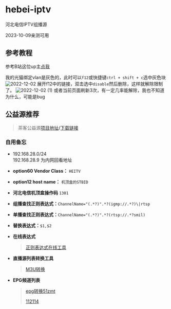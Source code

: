 # hebei-iptv
河北电信IPTV组播源

2023-10-09亲测可用


## 参考教程
参考B站这位up主[点我](https://www.bilibili.com/read/cv18776837)

我的光猫绑定vlan是灰色的，此时可以`f12`或快捷键`ctrl + shift + c`选中灰色块
![2022-12-02](https://user-images.githubusercontent.com/111755912/205198063-d252728e-fffa-40ed-92eb-c6be2942d669.png)
展开f12中的链接，双击选中`disable`然后删除，这样就解除限制了。
![2022-12-02 (1)](https://user-images.githubusercontent.com/111755912/205196772-91a01bbb-8214-4ddf-a9f3-ee8ec06fe780.png)
或者当前页面刷新3次，有一定几率能解除，我也不知道为什么，可能是bug

## 公益源推荐
> 茶客公益源[项目地址](https://github.com/vamoschuck/TV)**/**[下载链接](https://raw.githubusercontent.com/vamoschuck/TV/main/M3U)
> 
> 
> 

### 自用备忘

- 192.168.28.0/24     
192.168.28.9 为内网回看地址

- **option60 Vendor Class：** `HEITV`
- **option12 host name：** `机顶盒的STBID`

- **河北电信机顶盒操作码** `1301`

- **组播查找正则表达式：**`ChannelName="(.*?)".*?(igmp://.*?)\|rtsp`

- **单播查找正则表达式：**`ChannelName="(.*?)".*?(rtsp://.*?smil)`

- **替换表达式：**`$1,$2`

- **在线表达式**
  > [正则表达式在线工具](https://tool.oschina.net/regex)
- **直播源列表转换工具**
  > [M3U转换](https://guihet.com/tvlistconvert.html)
- **EPG频道列表**
  > [epg转换51zmt](http://epg.51zmt.top:8000/)
  > 
  > [112114](https://epg.112114.eu.org/)


